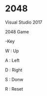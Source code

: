 # 2048

Visual Studio 2017

2048 Game

-Key

 W : Up
 
 A : Left
 
 D : Right
 
 S : Donw
 
 R : Reset
